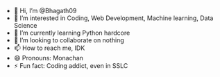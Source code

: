 - 👋 Hi, I’m @Bhagath09
- 👀 I’m interested in Coding, Web Development, Machine learning, Data Science
- 🌱 I’m currently learning Python hardcore
- 💞️ I’m looking to collaborate on nothing 
- 📫 How to reach me, IDK
- 😄 Pronouns: Monachan
- ⚡ Fun fact: Coding addict, even in SSLC

<!---
Bhagath09/Bhagath09 is a ✨ special ✨ repository because its `README.md` (this file) appears on your GitHub profile.
You can click the Preview link to take a look at your changes.
--->
